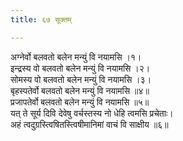 ```yaml
---
title: ६७ सूक्तम्

---
```

अग्नेर्वो बलवतो बलेन मन्युं वि नयामसि ।१।  
इन्द्रस्य वो बलवतो बलेन मन्युं वि नयामसि ।२।  
सोमस्य वो बलवतो बलेन मन्युं वि नयामसि ।३।  
बृहस्पतेर्वो बलवतो बलेन मन्युं वि नयामसि ॥४॥  
प्रजापतेर्वो बलवतो बलेन मन्युं वि नयामसि ॥५॥  
यत् ते सूर्य दिवि देवेषु वर्चस्तस्य नो धेहि त्वमसि प्रचेताः।  
अहं त्वदुग्रस्त्विषितस्त्विषीमानिमां वाचं वि साक्षीय ॥६॥  